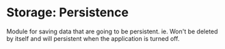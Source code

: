 # Storage: Persistence
Module for saving data that are going to be persistent. ie. 
Won't be deleted by itself and will persistent when the application
is turned off.